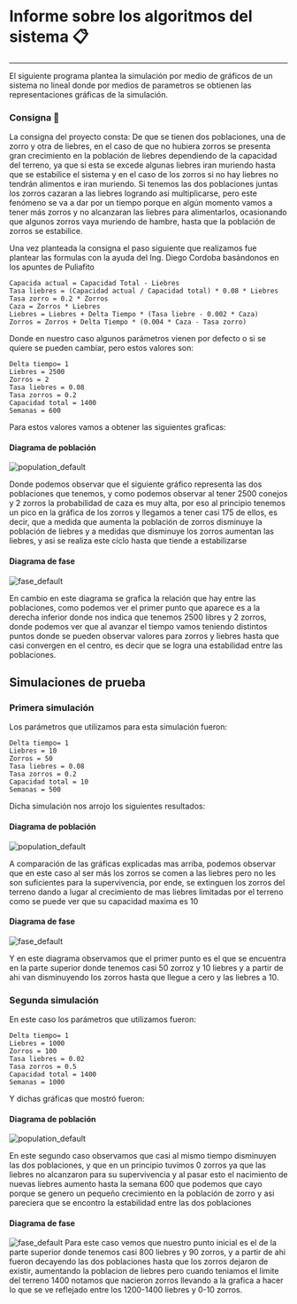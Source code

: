 # Informe sobre los algoritmos del sistema 📋

<hr>

El siguiente programa plantea la simulación por medio de gráficos de un sistema no lineal donde por medios de parametros
se obtienen las representaciones gráficas de la simulación.

### Consigna 📌

La consigna del proyecto consta: De que se tienen dos poblaciones, una de zorro y otra de liebres, en el caso de que no
hubiera zorros se presenta gran crecimiento en la población de liebres dependiendo de la capacidad del terreno, ya que
si esta se excede algunas liebres iran muriendo hasta que se estabilice el sistema y en el caso de los zorros si no hay
liebres no tendrán alimentos e iran muriendo. Si tenemos las dos poblaciones juntas los zorros cazaran a las liebres
logrando asi multiplicarse, pero este fenómeno se va a dar por un tiempo porque en algún momento vamos a tener más
zorros y no alcanzaran las liebres para alimentarlos, ocasionando que algunos zorros vaya muriendo de hambre, hasta que
la población de zorros se estabilice.

Una vez planteada la consigna el paso siguiente que realizamos fue plantear las formulas con la ayuda del Ing. Diego
Cordoba basándonos en los apuntes de Puliafito

```
Capacida actual = Capacidad Total - Liebres
Tasa liebres = (Capacidad actual / Capacidad total) * 0.08 * Liebres
Tasa zorro = 0.2 * Zorros
Caza = Zorros * Liebres
Liebres = Liebres + Delta Tiempo * (Tasa liebre - 0.002 * Caza)
Zorros = Zorros + Delta Tiempo * (0.004 * Caza - Tasa zorro)
```

Donde en nuestro caso algunos parámetros vienen por defecto o si se quiere se pueden cambiar, pero estos valores son:

```
Delta tiempo= 1
Liebres = 2500
Zorros = 2
Tasa liebres = 0.08
Tasa zorros = 0.2
Capacidad total = 1400
Semanas = 600
```

Para estos valores vamos a obtener las siguientes graficas:

#### Diagrama de población

![population_default](graphic/population_default.jpg)

Donde podemos observar que el siguiente gráfico representa las dos poblaciones que tenemos, y como podemos observar al
tener 2500 conejos y 2 zorros la probabilidad de caza es muy alta, por eso al principio tenemos un pico en la gráfica de
los zorros y llegamos a tener casi 175 de ellos, es decir, que a medida que aumenta la población de zorros disminuye la
población de liebres y a medidas que disminuye los zorros aumentan las liebres, y asi se realiza este ciclo hasta que
tiende a estabilizarse

#### Diagrama de fase

![fase_default](graphic/phase_default.jpg)

En cambio en este diagrama se grafica la relación que hay entre las poblaciones, como podemos ver el primer punto que
aparece es a la derecha inferior donde nos indica que tenemos 2500 libres y 2 zorros, donde podemos ver que al avanzar
el tiempo vamos teniendo distintos puntos donde se pueden observar valores para zorros y liebres hasta que casi
convergen en el centro, es decir que se logra una estabilidad entre las poblaciones.

## Simulaciones de prueba

### Primera simulación

Los parámetros que utilizamos para esta simulación fueron:

```
Delta tiempo= 1
Liebres = 10
Zorros = 50
Tasa liebres = 0.08
Tasa zorros = 0.2
Capacidad total = 10
Semanas = 500
```

Dicha simulación nos arrojo los siguientes resultados:

#### Diagrama de población

![population_default](graphic/population_test.jpg)

A comparación de las gráficas explicadas mas arriba, podemos observar que en este caso al ser más los zorros se comen a
las liebres pero no les son suficientes para la supervivencia, por ende, se extinguen los zorros del terreno dando a
lugar al crecimiento de mas liebres limitadas por el terreno como se puede ver que su capacidad maxima es 10

#### Diagrama de fase

![fase_default](graphic/phase_test.jpg)

Y en este diagrama observamos que el primer punto es el que se encuentra en la parte superior donde tenemos casi 50
zorroz y 10 liebres y a partir de ahi van disminuyendo los zorros hasta que llegue a cero y las liebres a 10.

### Segunda simulación

En este caso los parámetros que utilizamos fueron:

```
Delta tiempo= 1
Liebres = 1000
Zorros = 100
Tasa liebres = 0.02
Tasa zorros = 0.5
Capacidad total = 1400
Semanas = 1000
```

Y dichas gráficas que mostró fueron:

#### Diagrama de población

![population_default](graphic/population_test_two.jpg)

En este segundo caso observamos que casi al mismo tiempo disminuyen las dos poblaciones, y que en un principio tuvimos 0
zorros ya que las liebres no alcanzaron para su supervivencia y al pasar esto el nacimiento de nuevas liebres aumento
hasta la semana 600 que podemos que cayo porque se genero un pequeño crecimiento en la población de zorro y asi
pareciera que se encontro la estabilidad entre las dos poblaciones

#### Diagrama de fase

![fase_default](graphic/phase_test_two.jpg)
Para este caso vemos que nuestro punto inicial es el de la parte superior donde tenemos casi 800 liebres y 90 zorros, y
a partir de ahi fueron decayendo las dos poblaciones hasta que los zorros dejaron de existir, aumentando la poblacion de
liebres pero cuando teniamos el limite del terreno 1400 notamos que nacieron zorros llevando a la grafica a hacer lo que
se ve reflejado entre los 1200-1400 liebres y 0-10 zorros.